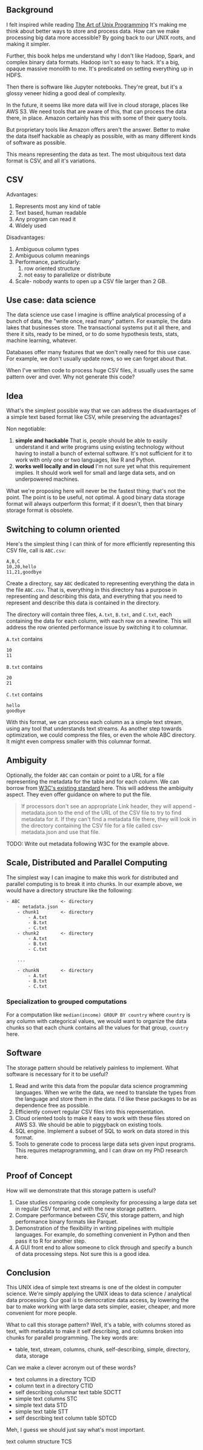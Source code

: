 ## Background

I felt inspired while reading [The Art of Unix Programming](https://homepage.cs.uri.edu/~thenry/resources/unix_art/ch01s06.html)
It's making me think about better ways to store and process data.
How can we make processing big data more accessible?
By going back to our UNIX roots, and making it simpler.

Further, this book helps me understand why I don't like Hadoop, Spark, and complex binary data formats.
Hadoop isn't so easy to hack.
It's a big, opaque massive monolith to me.
It's predicated on setting everything up in HDFS.

Then there is software like Jupyter notebooks. 
They're great, but it's a glossy veneer hiding a good deal of complexity.

In the future, it seems like more data will live in cloud storage, places like AWS S3.
We need tools that are aware of this, that can process the data there, in place.
Amazon certainly has this with some of their query tools.

But proprietary tools like Amazon offers aren't the answer.
Better to make the data itself hackable as cheaply as possible, with as many different kinds of software as possible.

This means representing the data as text.
The most ubiquitous text data format is CSV, and all it's variations.


## CSV

Advantages:

1. Represents most any kind of table
1. Text based, human readable
2. Any program can read it
3. Widely used

Disadvantages:

1. Ambiguous column types
1. Ambiguous column meanings
2. Performance, particularly:
    1. row oriented structure
    1. not easy to parallelize or distribute
2. Scale- nobody wants to open up a CSV file larger than 2 GB.


## Use case: data science

The data science use case I imagine is offline analytical processing of a bunch of data, the "write once, read many" pattern.
For example, the data lakes that businesses store.
The transactional systems put it all there, and there it sits, ready to be mined, or to do some hypothesis tests, stats, machine learning, whatever.

Databases offer many features that we don't really need for this use case.
For example, we don't usually update rows, so we can forget about that.

When I've written code to process huge CSV files, it usually uses the same pattern over and over.
Why not generate this code?


## Idea

What's the simplest possible way that we can address the disadvantages of a simple text based format like CSV, while preserving the advantages?

Non negotiable:

1. __simple and hackable__
    That is, people should be able to easily understand it and write programs using existing technology without having to install a bunch of external software.
    It's not sufficient for it to work with only one or two languages, like R and Python.
2. __works well locally and in cloud__
    I'm not sure yet what this requirement implies.
    It should work well for small and large data sets, and on underpowered machines.

What we're proposing here will never be the fastest thing; that's not the point.
The point is to be useful, not optimal.
A good binary data storage format will always outperform this format; if it doesn't, then that binary storage format is obsolete.


## Switching to column oriented

Here's the simplest thing I can think of for more efficiently representing this CSV file, call is `ABC.csv`:

```
A,B,C
10,20,hello
11,21,goodbye
```

Create a directory, say `ABC` dedicated to representing everything the data in the file `ABC.csv`.
That is, everything in this directory has a purpose in representing and describing this data, and everything that you need to represent and describe this data is contained in the directory.

The directory will contain three files, `A.txt`, `B.txt`, and `C.txt`, each containing the data for each column, with each row on a newline.
This will address the row oriented performance issue by switching it to columnar.

`A.txt` contains 
```
10
11
```

`B.txt` contains 
```
20
21
```

`C.txt` contains 
```
hello
goodbye
```

With this format, we can process each column as a simple text stream, using any tool that understands text streams.
As another step towards optimization, we could compress the files, or even the whole ABC directory.
It might even compress smaller with this columnar format.


## Ambiguity

Optionally, the folder `ABC` can contain or point to a URL for a file representing the metadata for the table and for each column.
We can borrow from [W3C's existing standard](https://www.w3.org/TR/tabular-data-primer/#documenting-csvs) here.
This will address the ambiguity aspect.
They even offer guidance on where to put the file.

> If processors don't see an appropriate Link header, they will append -metadata.json to the end of the URL of the CSV file to try to find metadata for it. If they can't find a metadata file there, they will look in the directory containing the CSV file for a file called csv-metadata.json and use that file.

TODO: Write out metadata following W3C for the example above.


## Scale, Distributed and Parallel Computing

The simplest way I can imagine to make this work for distributed and parallel computing is to break it into chunks.
In our example above, we would have a directory structure like the following:

```
- ABC               <- directory
    - metadata.json
    - chunk1        <- directory
        - A.txt
        - B.txt
        - C.txt
    - chunk2        <- directory
        - A.txt
        - B.txt
        - C.txt

    ...

    - chunkN        <- directory
        - A.txt
        - B.txt
        - C.txt
```

### Specialization to grouped computations

For a computation like `median(income) GROUP BY country` where `country` is any column with categorical values, we would want to organize the data chunks so that each chunk contains all the values for that group, `country` here.


## Software

The storage pattern should be relatively painless to implement.
What software is necessary for it to be useful?

1. Read and write this data from the popular data science programming languages.
    When we write the data, we need to translate the types from the language and store them in the data.
    I'd like these packages to be as dependence free as possible.
2. Efficiently convert regular CSV files into this representation.
3. Cloud oriented tools to make it easy to work with these files stored on AWS S3.
    We should be able to piggyback on existing tools.
4. SQL engine.
    Implement a subset of SQL to work on data stored in this format.
4. Tools to generate code to process large data sets given input programs.
    This requires metaprogramming, and I can draw on my PhD research here.


## Proof of Concept

How will we demonstrate that this storage pattern is useful?

1. Case studies comparing code complexity for processing a large data set in regular CSV format, and with the new storage pattern.
2. Compare performance between CSV, this storage pattern, and high performance binary formats like Parquet.
3. Demonstration of the flexibility in writing pipelines with multiple languages. 
    For example, do something convenient in Python and then pass it to R for another step.
4. A GUI front end to allow someone to click through and specify a bunch of data processing steps.
    Not sure this is a good idea.


## Conclusion

This UNIX idea of simple text streams is one of the oldest in computer science.
We're simply applying the UNIX ideas to data science / analytical data processing.
Our goal is to democratize data access, by lowering the bar to make working with large data sets simpler, easier, cheaper, and more convenient for more people.

What to call this storage pattern?
Well, it's a table, with columns stored as text, with metadata to make it self describing, and columns broken into chunks for parallel programming.
The key words are:

- table, text, stream, columns, chunk, self-describing, simple, directory, data, storage

Can we make a clever acronym out of these words?

- text columns in a directory TCID
- column text in a directory CTID
- self describing columnar text table SDCTT
- simple text columns STC
- simple text data STD
- simple text table STT
- self describing text column table SDTCD

Meh, I guess we should just say what's most important.

text column structure TCS
